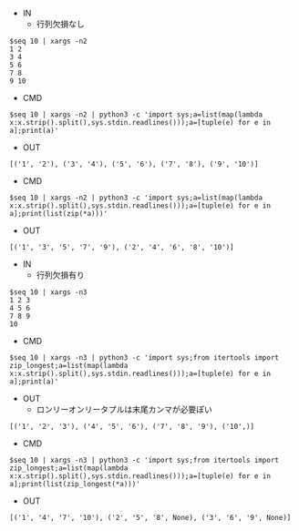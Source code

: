 - IN
  - 行列欠損なし
```
$seq 10 | xargs -n2
1 2
3 4
5 6
7 8
9 10
```

- CMD

```
$seq 10 | xargs -n2 | python3 -c 'import sys;a=list(map(lambda x:x.strip().split(),sys.stdin.readlines()));a=[tuple(e) for e in a];print(a)'
```

- OUT

```
[('1', '2'), ('3', '4'), ('5', '6'), ('7', '8'), ('9', '10')]
```

- CMD

```
$seq 10 | xargs -n2 | python3 -c 'import sys;a=list(map(lambda x:x.strip().split(),sys.stdin.readlines()));a=[tuple(e) for e in a];print(list(zip(*a)))'
```

- OUT

```
[('1', '3', '5', '7', '9'), ('2', '4', '6', '8', '10')]
```


- IN
  - 行列欠損有り
```
$seq 10 | xargs -n3
1 2 3
4 5 6
7 8 9
10
```

- CMD

```
$seq 10 | xargs -n3 | python3 -c 'import sys;from itertools import zip_longest;a=list(map(lambda x:x.strip().split(),sys.stdin.readlines()));a=[tuple(e) for e in a];print(a)'
```

- OUT
  - ロンリーオンリータプルは末尾カンマが必要ぽい
```
[('1', '2', '3'), ('4', '5', '6'), ('7', '8', '9'), ('10',)]
```

- CMD

```
$seq 10 | xargs -n3 | python3 -c 'import sys;from itertools import zip_longest;a=list(map(lambda x:x.strip().split(),sys.stdin.readlines()));a=[tuple(e) for e in a];print(list(zip_longest(*a)))'
```

- OUT

```
[('1', '4', '7', '10'), ('2', '5', '8', None), ('3', '6', '9', None)]
```
